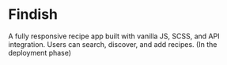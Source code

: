 # Findish
A fully responsive recipe app built with vanilla JS, SCSS, and API integration. Users can search, discover, and add recipes. (In the deployment phase)
